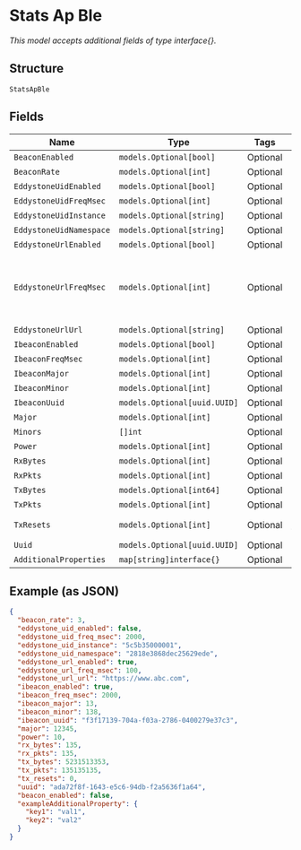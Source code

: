 
# Stats Ap Ble

*This model accepts additional fields of type interface{}.*

## Structure

`StatsApBle`

## Fields

| Name | Type | Tags | Description |
|  --- | --- | --- | --- |
| `BeaconEnabled` | `models.Optional[bool]` | Optional | - |
| `BeaconRate` | `models.Optional[int]` | Optional | - |
| `EddystoneUidEnabled` | `models.Optional[bool]` | Optional | - |
| `EddystoneUidFreqMsec` | `models.Optional[int]` | Optional | - |
| `EddystoneUidInstance` | `models.Optional[string]` | Optional | - |
| `EddystoneUidNamespace` | `models.Optional[string]` | Optional | - |
| `EddystoneUrlEnabled` | `models.Optional[bool]` | Optional | - |
| `EddystoneUrlFreqMsec` | `models.Optional[int]` | Optional | Frequency (msec) of data emmit by Eddystone-UID beacon |
| `EddystoneUrlUrl` | `models.Optional[string]` | Optional | - |
| `IbeaconEnabled` | `models.Optional[bool]` | Optional | - |
| `IbeaconFreqMsec` | `models.Optional[int]` | Optional | - |
| `IbeaconMajor` | `models.Optional[int]` | Optional | - |
| `IbeaconMinor` | `models.Optional[int]` | Optional | - |
| `IbeaconUuid` | `models.Optional[uuid.UUID]` | Optional | - |
| `Major` | `models.Optional[int]` | Optional | - |
| `Minors` | `[]int` | Optional | - |
| `Power` | `models.Optional[int]` | Optional | - |
| `RxBytes` | `models.Optional[int]` | Optional | - |
| `RxPkts` | `models.Optional[int]` | Optional | - |
| `TxBytes` | `models.Optional[int64]` | Optional | - |
| `TxPkts` | `models.Optional[int]` | Optional | - |
| `TxResets` | `models.Optional[int]` | Optional | resets due to tx hung |
| `Uuid` | `models.Optional[uuid.UUID]` | Optional | - |
| `AdditionalProperties` | `map[string]interface{}` | Optional | - |

## Example (as JSON)

```json
{
  "beacon_rate": 3,
  "eddystone_uid_enabled": false,
  "eddystone_uid_freq_msec": 2000,
  "eddystone_uid_instance": "5c5b35000001",
  "eddystone_uid_namespace": "2818e3868dec25629ede",
  "eddystone_url_enabled": true,
  "eddystone_url_freq_msec": 100,
  "eddystone_url_url": "https://www.abc.com",
  "ibeacon_enabled": true,
  "ibeacon_freq_msec": 2000,
  "ibeacon_major": 13,
  "ibeacon_minor": 138,
  "ibeacon_uuid": "f3f17139-704a-f03a-2786-0400279e37c3",
  "major": 12345,
  "power": 10,
  "rx_bytes": 135,
  "rx_pkts": 135,
  "tx_bytes": 5231513353,
  "tx_pkts": 135135135,
  "tx_resets": 0,
  "uuid": "ada72f8f-1643-e5c6-94db-f2a5636f1a64",
  "beacon_enabled": false,
  "exampleAdditionalProperty": {
    "key1": "val1",
    "key2": "val2"
  }
}
```

